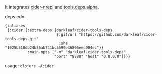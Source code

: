 It integrates [cider-nrepl](https://github.com/clojure-emacs/cider-nrepl)
and [tools.deps.alpha](https://github.com/clojure/tools.deps.alpha).


deps.edn:

```edn
{:aliases
 {:cider {:extra-deps {darkleaf/cider-tools-deps
                       {:git/url "https://github.com/darkleaf/cider-tools-deps.git"
                        :sha "1025b510db24b36ab741bc5599e36806eec904ec"}}
          :main-opts ["-m" "darkleaf.cider-tools-deps"
                      "port" "8888" "host" "0.0.0.0"]}}}
```

usage: `clojure -Acider`
